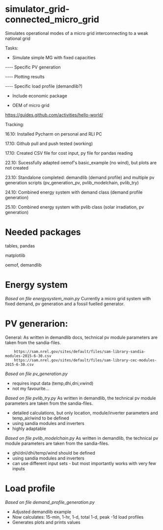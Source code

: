 # simulator_grid-connected_micro_grid
Simulates operational modes of a micro grid interconnecting to a weak national grid

Tasks:
- Simulate simple MG with fixed capacities

---- Specific PV generation

---- Plotting results

---- Specific load profile (demandlib?)

- Include economic package

- OEM of micro grid

https://guides.github.com/activities/hello-world/

Tracking:

16.10: Installed Pycharm on personal and RLI PC

17.10: Github pull and push tested (working)

17.10: Created CSV file for cost input, py file for pandas reading

22.10: Sucessfully adapted oemof's basic_example (no wind), but plots are not created

23.10: Standalone completed: demandlib (demand profile) and multiple pv generation scripts
        (pv_generation_pv, pvlib_modelchain, pvlib_try)
        
24.10: Combined energy system with demand class (demand profile generation)

25.10: Combined energy system with pvlib class (solar irradiation, pv generation)

# Needed packages
tables, pandas

matplotlib

oemof, demandlib

# Energy system
_Based on file energysystem_main.py_
Currently a micro grid system with fixed demand, pv generation and a fossil fuelled generator. 

# PV generarion: 
General: As written in demandlib docs, technical pv module parameters are taken from the sandia-files.

        https://sam.nrel.gov/sites/default/files/sam-library-sandia-modules-2015-6-30.csv
        https://sam.nrel.gov/sites/default/files/sam-library-cec-modules-2015-6-30.csv
        
_Based on file pv_generation.py_
- requires input data (temp,dhi,dni,vwind)
- not my favourite...
    
_Based on file pvlib_try.py_
As written in demandlib, the technical pv module parameters are taken from the sandia-files.
- detailed calculations, but only location, module/inverter parameters and temp_air/wind to be defined
- using sandia modules and inverters
- highly adaptable

_Based on file pvlib_modelchain.py_
As written in demandlib, the technical pv module parameters are taken from the sandia-files.
- ghi/dni/dhi/temp/wind should be defined
- using sandia modules and inverters
- can use different input sets - but most importantly works with very few inputs

# Load profile
_Based on file demand_profile_generation.py_
- Adjusted demandlib example
- Now calculates: 15-min, 1-hr, 1-d, total 1-d, peak -1d load profiles
- Generates plots and prints values